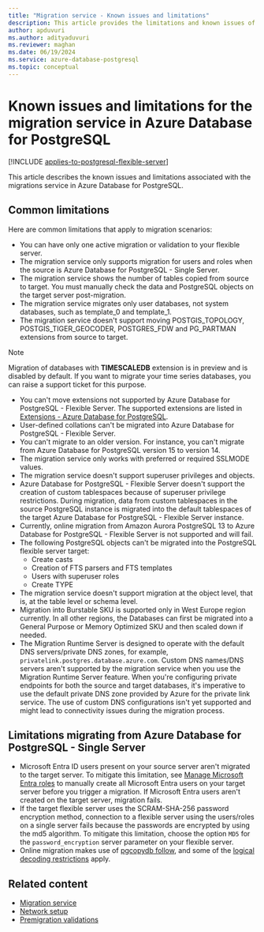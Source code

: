 ```yaml
---
title: "Migration service - Known issues and limitations"
description: This article provides the limitations and known issues of the migration service in Azure Database for PostgreSQL.
author: apduvuri
ms.author: adityaduvuri
ms.reviewer: maghan
ms.date: 06/19/2024
ms.service: azure-database-postgresql
ms.topic: conceptual
---
```


# Known issues and limitations for the migration service in Azure Database for PostgreSQL

[!INCLUDE [applies-to-postgresql-flexible-server](~/reusable-content/ce-skilling/azure/includes/postgresql/includes/applies-to-postgresql-flexible-server.md)]

This article describes the known issues and limitations associated with the migrations service in Azure Database for PostgreSQL.

## Common limitations

Here are common limitations that apply to migration scenarios:

- You can have only one active migration or validation to your flexible server.
- The migration service only supports migration for users and roles when the source is Azure Database for PostgreSQL - Single Server.
- The migration service shows the number of tables copied from source to target. You must manually check the data and PostgreSQL objects on the target server post-migration.
- The migration service migrates only user databases, not system databases, such as template_0 and template_1.
- The migration service doesn't support moving POSTGIS_TOPOLOGY, POSTGIS_TIGER_GEOCODER, POSTGRES_FDW and PG_PARTMAN extensions from source to target.

> [!NOTE]
> Migration of databases with **TIMESCALEDB** extension is in preview and is disabled by default. If you want to migrate your time series databases, you can raise a support ticket for this purpose.

- You can't move extensions not supported by Azure Database for PostgreSQL - Flexible Server. The supported extensions are listed in [Extensions - Azure Database for PostgreSQL](/azure/postgresql/flexible-server/concepts-extensions).
- User-defined collations can't be migrated into Azure Database for PostgreSQL - Flexible Server.
- You can't migrate to an older version. For instance, you can't migrate from Azure Database for PostgreSQL version 15 to version 14.
- The migration service only works with preferred or required SSLMODE values.
- The migration service doesn't support superuser privileges and objects.
- Azure Database for PostgreSQL - Flexible Server doesn't support the creation of custom tablespaces because of superuser privilege restrictions. During migration, data from custom tablespaces in the source PostgreSQL instance is migrated into the default tablespaces of the target Azure Database for PostgreSQL - Flexible Server instance.
- Currently, online migration from Amazon Aurora PostgreSQL 13 to Azure Database for PostgreSQL - Flexible Server is not supported and will fail.
- The following PostgreSQL objects can't be migrated into the PostgreSQL flexible server target:
    - Create casts
    - Creation of FTS parsers and FTS templates
    - Users with superuser roles
    - Create TYPE
- The migration service doesn't support migration at the object level, that is, at the table level or schema level.
- Migration into Burstable SKU is supported only in West Europe region currently. In all other regions, the Databases can first be migrated into a General Purpose or Memory Optimized SKU and then scaled down if needed.
- The Migration Runtime Server is designed to operate with the default DNS servers/private DNS zones, for example, `privatelink.postgres.database.azure.com`. Custom DNS names/DNS servers aren't supported by the migration service when you use the Migration Runtime Server feature. When you're configuring private endpoints for both the source and target databases, it's imperative to use the default private DNS zone provided by Azure for the private link service. The use of custom DNS configurations isn't yet supported and might lead to connectivity issues during the migration process.

## Limitations migrating from Azure Database for PostgreSQL - Single Server

- Microsoft Entra ID users present on your source server aren't migrated to the target server. To mitigate this limitation, see [Manage Microsoft Entra roles](../../flexible-server/how-to-manage-azure-ad-users.md) to manually create all Microsoft Entra users on your target server before you trigger a migration. If Microsoft Entra users aren't created on the target server, migration fails.
- If the target flexible server uses the SCRAM-SHA-256 password encryption method, connection to a flexible server using the users/roles on a single server fails because the passwords are encrypted by using the md5 algorithm. To mitigate this limitation, choose the option `MD5` for the `password_encryption` server parameter on your flexible server.
- Online migration makes use of [pgcopydb follow](https://pgcopydb.readthedocs.io/en/latest/ref/pgcopydb_follow.html), and some of the [logical decoding restrictions](https://pgcopydb.readthedocs.io/en/latest/ref/pgcopydb_follow.html#pgcopydb-follow) apply.

## Related content

- [Migration service](concepts-migration-service-postgresql.md)
- [Network setup](how-to-network-setup-migration-service.md)
- [Premigration validations](concepts-premigration-migration-service.md)
